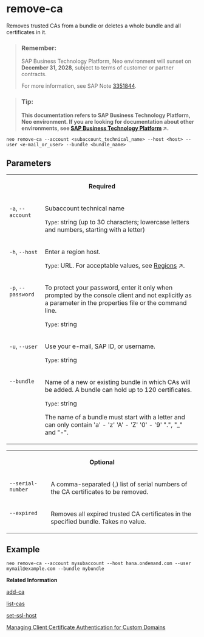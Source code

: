 <!-- loio55b61e4218c84d999b594ee90dd801eb -->

# remove-ca

Removes trusted CAs from a bundle or deletes a whole bundle and all certificates in it.



> ### Remember:  
> SAP Business Technology Platform, Neo environment will sunset on **December 31, 2028**, subject to terms of customer or partner contracts.
> 
> For more information, see SAP Note [3351844](https://launchpad.support.sap.com/#/notes/3351844).

> ### Tip:  
> **This documentation refers to SAP Business Technology Platform, Neo environment. If you are looking for documentation about other environments, see [SAP Business Technology Platform](https://help.sap.com/viewer/65de2977205c403bbc107264b8eccf4b/Cloud/en-US/6a2c1ab5a31b4ed9a2ce17a5329e1dd8.html "SAP Business Technology Platform (SAP BTP) is an integrated offering comprised of four technology portfolios: database and data management, application development and integration, analytics, and intelligent technologies. The platform offers users the ability to turn data into business value, compose end-to-end business processes, and build and extend SAP applications quickly.") :arrow_upper_right:.**



```
neo remove-ca --account <subaccount_technical_name> --host <host> --user <e-mail_or_user> --bundle <bundle_name>
```



<a name="loio55b61e4218c84d999b594ee90dd801eb__section_iwk_55x_d2b"/>

## Parameters


<table>
<tr>
<th valign="top" colspan="2">

Required



</th>
</tr>
<tr>
<td valign="top">

`-a`, `--account` 



</td>
<td valign="top">

Subaccount technical name

`Type`: string \(up to 30 characters; lowercase letters and numbers, starting with a letter\)



</td>
</tr>
<tr>
<td valign="top">

`-h`, `--host` 



</td>
<td valign="top">

Enter a region host.

`Type`: URL. For acceptable values, see [Regions](https://help.sap.com/viewer/65de2977205c403bbc107264b8eccf4b/Cloud/en-US/350356d1dc314d3199dca15bd2ab9b0e.html "You can deploy applications in different regions. Each region represents a geographical location (for example, Europe, US East) where applications, data, or services are hosted.") :arrow_upper_right:.



</td>
</tr>
<tr>
<td valign="top">

`-p`, `--password`



</td>
<td valign="top">

To protect your password, enter it only when prompted by the console client and not explicitly as a parameter in the properties file or the command line.

`Type`: string



</td>
</tr>
<tr>
<td valign="top">

`-u`, `--user` 



</td>
<td valign="top">

Use your e-mail, SAP ID, or username.

`Type`: string



</td>
</tr>
<tr>
<td valign="top">

`--bundle` 



</td>
<td valign="top">

Name of a new or existing bundle in which CAs will be added. A bundle can hold up to 120 certificates.

`Type`: string

The name of a bundle must start with a letter and can only contain 'a' - 'z' 'A' - 'Z' '0' - '9' ".", "\_" and "-".



</td>
</tr>
</table>


<table>
<tr>
<th valign="top" colspan="2">

Optional



</th>
</tr>
<tr>
<td valign="top">

`--serial-number` 



</td>
<td valign="top">

A comma-separated \(,\) list of serial numbers of the CA certificates to be removed.



</td>
</tr>
<tr>
<td valign="top">

`--expired` 



</td>
<td valign="top">

Removes all expired trusted CA certificates in the specified bundle. Takes no value.



</td>
</tr>
</table>



<a name="loio55b61e4218c84d999b594ee90dd801eb__section_ojn_55x_d2b"/>

## Example

```
neo remove-ca --account mysubaccount --host hana.ondemand.com --user mymail@example.com --bundle mybundle
```

**Related Information**  


[add-ca](add-ca-c102abb.md "Uploads a trusted CA certificate and adds it to a certificate authority (CA) bundle. If you don't have a CA bundle yet, it will be created automatically.")

[list-cas](list-cas-99d2659.md "Lists trusted CA certificates in a bundle or bundles that are assigned to an SSL host or hosts.")

[set-ssl-host](set-ssl-host-2956975.md "Configures and updates an SSL host. Allows you to replace an SSL certificate with a different one, manage TLS protocol versions, and configure a bundle of trusted CAs.")

[Managing Client Certificate Authentication for Custom Domains](managing-client-certificate-authentication-for-custom-domains-286aa51.md "If you want your customers to use client certificates when they access your application on SAP BTP via a custom domain.")


